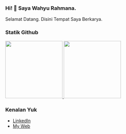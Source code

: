 ### Hi! 👋 Saya Wahyu Rahmana.

Selamat Datang.
Disini Tempat Saya Berkarya.
  
### Statik Github
<p align="left">
<a href="https://github.com/wahyurahmana">
  <img height="180em" src="https://github-readme-stats-eight-theta.vercel.app/api?username=wahyurahmana&show_icons=true&theme=algolia&include_all_commits=true&count_private=true"/>
  <img height="180em" src="https://github-readme-stats-eight-theta.vercel.app/api/top-langs/?username=wahyurahmana&layout=compact&langs_count=8&theme=algolia"/>
</a>
</p>

### Kenalan Yuk
- <a href="https://www.linkedin.com/in/wahyu-rahmana/">LinkedIn</a>
- <a href="indolearning.co.id">My Web</a>
